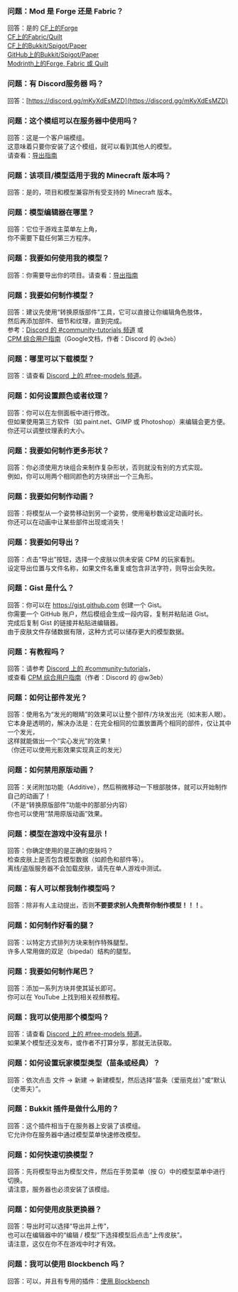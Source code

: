 
<a name="q-forge-or-fabric"/>

### 问题：Mod 是 Forge 还是 Fabric？
回答：是的
[CF上的Forge](https://www.curseforge.com/minecraft/mc-mods/custom-player-models)  
[CF上的Fabric/Quilt](https://www.curseforge.com/minecraft/mc-mods/custom-player-models-fabric)  
[CF上的Bukkit/Spigot/Paper](https://www.curseforge.com/minecraft/bukkit-plugins/custom-player-models-bukkit)  
[GitHub上的Bukkit/Spigot/Paper](https://github.com/tom5454/CustomPlayerModels/releases)  
[Modrinth上的Forge, Fabric 或 Quilt](https://modrinth.com/mod/custom-player-models)


<a name="q-discord"/>

### 问题：有 Discord服务器 吗？
回答：[https://discord.gg/mKyXdEsMZD](https://discord.gg/mKyXdEsMZD)


<a name="q-does-the-mod-work-in-servers"/>

### 问题：这个模组可以在服务器中使用吗？
回答：这是一个客户端模组。  
这意味着只要你安装了这个模组，就可以看到其他人的模型。  
请查看：[导出指南](https://github.com/tom5454/CustomPlayerModels/wiki/Exporting-zh-CN)


<a name="q-does-this-projectmodel-work-on-my-minecraft-version"/>

### 问题：该项目/模型适用于我的 Minecraft 版本吗？
回答：是的，项目和模型兼容所有受支持的 Minecraft 版本。


<a name="q-where-is-the-model-editor"/>

### 问题：模型编辑器在哪里？
回答：它位于游戏主菜单左上角，  
你不需要下载任何第三方程序。


<a name="q-how-do-i-use-my-model"/>

### 问题：我要如何使用我的模型？
回答：你需要导出你的项目。请查看：[导出指南](https://github.com/tom5454/CustomPlayerModels/wiki/Exporting-zh-CN)


<a name="q-how-do-i-make-a-model"/>

### 问题：我要如何制作模型？
回答：建议先使用“转换原版部件”工具，它可以直接让你编辑角色肢体，  
然后再添加部件、细节和纹理，直到完成。  
参考：[Discord 的 #community-tutorials 频道](https://discord.com/channels/811508670205788211/844561618281168968) 或  
[CPM 综合用户指南](https://docs.google.com/presentation/d/117GBWxtyNT6L3a69cENXz1Gjx-MplB1UC9l_uISn6oQ/edit?usp=sharing)（Google文档，作者：Discord 的 `@w3eb`）

<a name="q-where-can-i-download-models"/>

### 问题：哪里可以下载模型？
回答：请查看 [Discord 上的 #free-models 频道](https://discord.com/channels/811508670205788211/811532237521551360)。


<a name="q-how-do-i-color-or-texture"/>

### 问题：如何设置颜色或者纹理？
回答：你可以在左侧面板中进行修改。  
但如果使用第三方软件（如 paint.net、GIMP 或 Photoshop）来编辑会更方便。  
你还可以调整纹理表的大小。

<a name="q-how-do-you-make-more-shapes"/>

### 问题：我要如何制作更多形状？
回答：你必须使用方块组合来制作复杂形状，否则就没有别的方式实现。  
例如，你可以用两个相同颜色的方块拼出一个三角形。

<a name="q-how-do-i-animate"/>

### 问题：我要如何制作动画？
回答：将模型从一个姿势移动到另一个姿势，使用毫秒数设定动画时长。  
你还可以在动画中让某些部件出现或消失！


<a name="q-how-do-i-export"/>

### 问题：我要如何导出？
回答：点击“导出”按钮，选择一个皮肤以供未安装 CPM 的玩家看到。  
设定导出位置与文件名称，如果文件名重复或包含非法字符，则导出会失败。

<a name="q-what-is-a-gist"/>

### 问题：Gist 是什么？
回答：你可以在 <https://gist.github.com> 创建一个 Gist。  
你需要一个 GitHub 账户，然后模组会生成一段内容，复制并粘贴进 Gist。  
完成后复制 Gist 的链接并粘贴进编辑器。  
由于皮肤文件存储数据有限，这种方式可以储存更大的模型数据。

<a name="qare-there-any-tutorials"/>

### 问题：有教程吗？
回答：请参考 [Discord 上的 #community-tutorials](https://discord.com/channels/811508670205788211/844561618281168968)，  
或查看 [CPM 综合用户指南](https://docs.google.com/presentation/d/117GBWxtyNT6L3a69cENXz1Gjx-MplB1UC9l_uISn6oQ/edit?usp=sharing)（作者：Discord 的 @w3eb）


<a name="q-how-do-i-make-a-part-glow"/>

### 问题：如何让部件发光？
回答：使用名为“发光的眼睛”的效果可以让整个部件/方块发出光（如末影人眼）。  
它本身是透明的，解决办法是：在完全相同的位置放置两个相同的部件，仅让其中一个发光，  
这样就能做出一个“实心发光”的效果！  
（你还可以使用光影效果实现真正的发光）


<a name="q-how-do-i-stop-using-the-vanilla-animations"/>

### 问题：如何禁用原版动画？
回答：关闭附加功能（Additive），然后稍微移动一下根部肢体，就可以开始制作自己的动画了！  
（不是“转换原版部件”功能中的那部分内容）  
你也可以使用“禁用原版动画”效果。


<a name="q-its-not-showing-up-in-game"/>

### 问题：模型在游戏中没有显示！
回答：你确定使用的是正确的皮肤吗？  
检查皮肤上是否包含模型数据（如颜色和部件等）。  
离线/盗版服务器不会加载皮肤，请先在单人游戏中测试。


<a name="q-can-someone-make-me-a-model"/>

### 问题：有人可以帮我制作模型吗？
回答：除非有人主动提出，否则**不要要求别人免费帮你制作模型！！！**。


<a name="q-how-to-make-fancy-legs"/>

### 问题：如何制作好看的腿？
回答：以特定方式排列方块来制作特殊腿型。  
许多人常用做的双足（bipedal）结构的腿型。


<a name="q-how-do-i-make-a-tail"/>

### 问题：我要如何制作尾巴？
回答：添加一系列方块并使其延长即可。  
你可以在 YouTube 上找到相关视频教程。


<a name="q-can-i-have-that-model-"/>

### 问题：我可以使用那个模型吗？
回答：请查看 [Discord 上的 #free-models 频道](https://discord.com/channels/811508670205788211/811532237521551360)。  
如果某个模型还没发布，或作者不打算分享，那就无法获取。


<a name="q-setting-player-model-type-slim-or-classic-base-model"/>

### 问题：如何设置玩家模型类型（苗条或经典）？
回答：依次点击 文件 → 新建 → 新建模型，然后选择“苗条（爱丽克丝）”或“默认（史蒂夫）”。


<a name="q-what-is-the-bukkit-plugin-for"/>

### 问题：Bukkit 插件是做什么用的？
回答：这个插件相当于在服务器上安装了该模组。  
它允许你在服务器中通过模型菜单快速修改模型。


<a name="q-changing-your-model-on-the-fly"/>

### 问题：如何快速切换模型？
回答：先将模型导出为模型文件，然后在手势菜单（按 G）中的模型菜单中进行切换。  
请注意，服务器也必须安装了该模组。


<a name="q-how-to-use-the-skin-changer"/>

### 问题：如何使用皮肤更换器？
回答：导出时可以选择“导出并上传”，  
也可以在编辑器中的“编辑 / 模型”下选择模型后点击“上传皮肤”。  
请注意，这仅在你不在游戏中时才有效。


<a name="q-can-i-use-blockbench"/>

### 问题：我可以使用 Blockbench 吗？
回答：可以，并且有专用的插件：[使用 Blockbench](https://github.com/tom5454/CustomPlayerModels/tree/master/Blockbench)
